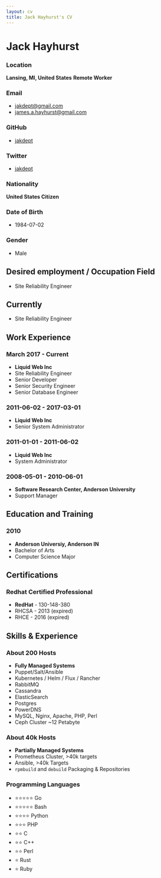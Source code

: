 ```yaml
---
layout: cv
title: Jack Hayhurst's CV
---
```


# Jack Hayhurst

### Location
__Lansing, MI, United States__
__Remote Worker__

### Email
- [jakdept@gmail.com](mailto:jakdept@gmail.com)
- [james.a.hayhurst@gmail.com](mailto:james.a.hayhurst@gmail.com)

### GitHub
- [jakdept](https://github.com/jakdept)

### Twitter
- [jakdept](https://twitter.com/jakdept)

### Nationality
__United States Citizen__

### Date of Birth
- 1984-07-02

### Gender
- Male

## Desired employment / Occupation Field
- Site Reliability Engineer

## Currently
- Site Reliability Engineer

## Work Experience

### March 2017 - Current
- __Liquid Web Inc__
- Site Reliability Engineer
- Senior Developer
- Senior Security Engineer
- Senior Database Engineer

### 2011-06-02 - 2017-03-01
- __Liquid Web Inc__
- Senior System Administrator

### 2011-01-01 - 2011-06-02
- __Liquid Web Inc__
- System Administrator

### 2008-05-01 - 2010-06-01
- __Software Research Center, Anderson University__
- Support Manager

## Education and Training

### 2010
- __Anderson Universiy, Anderson IN__
- Bachelor of Arts
- Computer Science Major

## Certifications

### Redhat Certified Professional

- __RedHat__ - 130-148-380
- RHCSA - 2013 (expired)
- RHCE - 2016 (expired)


## Skills & Experience

### About 200 Hosts
- __Fully Managed Systems__
- Puppet/Salt/Ansible
- Kubernetes / Helm / Flux / Rancher
- RabbitMQ
- Cassandra
- ElasticSearch
- Postgres
- PowerDNS
- MySQL, Nginx, Apache, PHP, Perl
- Ceph Cluster ~12 Petabyte

### About 40k Hosts
- __Partially Managed Systems__
- Prometheus Cluster, >40k targets
- Ansible, >40k Targets
- `rpmbuild` and `debuild` Packaging & Repositories

### Programming Languages
- ⭐️⭐️⭐️⭐️⭐️ Go
- ⭐️⭐️⭐️⭐️⭐️ Bash
- ⭐️⭐️⭐️⭐️ Python
- ⭐️⭐️⭐️ PHP
- ⭐️⭐️ C
- ⭐️⭐️ C++
- ⭐️️⭐️️ Perl
- ⭐️ Rust
- ⭐️ Ruby




<!-- ### Footer

Last updated: May 2021 -->


